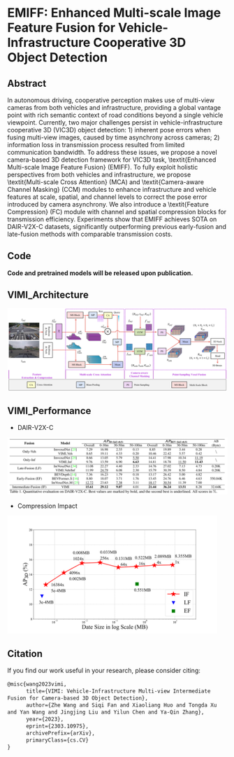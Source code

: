 # EMIFF: Enhanced Multi-scale Image Feature Fusion for Vehicle-Infrastructure Cooperative 3D Object Detection

## Abstract

In autonomous driving, cooperative perception makes use of multi-view cameras from both vehicles and infrastructure, providing a global vantage point with rich semantic context of road conditions beyond a single vehicle viewpoint. Currently, two major challenges persist in vehicle-infrastructure cooperative 3D (VIC3D) object detection: $1)$ inherent pose errors when fusing multi-view images, caused by time asynchrony across cameras;  $2)$ information loss in transmission process resulted from limited communication bandwidth.
To address these issues, we propose a novel camera-based 3D detection framework for VIC3D task, \textit{Enhanced Multi-scale Image Feature Fusion} (EMIFF).
To fully exploit holistic perspectives from both vehicles and infrastructure, we propose \textit{Multi-scale Cross Attention} (MCA) and \textit{Camera-aware Channel Masking} (CCM) modules to enhance infrastructure and vehicle features at scale, spatial, and channel levels to correct the pose error introduced by camera asynchrony. We also introduce a \textit{Feature Compression} (FC) module with channel and spatial compression blocks for transmission efficiency. Experiments show that EMIFF achieves SOTA on DAIR-V2X-C datasets, significantly outperforming previous early-fusion and late-fusion methods with comparable transmission costs.


## Code

**Code and pretrained models will be released upon publication.**

## VIMI_Architecture
![Architecture](./Fig/VIMI_architecture.png)


## VIMI_Performance
* DAIR-V2X-C

![performance](./Fig/VIMI_performance.png)

* Compression Impact

<!-- ![compression](./Fig/CM_3D.png =960x540) -->

<img src="./Fig/CM_3D.png" width="480" height="270">



## Citation

If you find our work useful in your research, please consider citing:

```
@misc{wang2023vimi,
      title={VIMI: Vehicle-Infrastructure Multi-view Intermediate Fusion for Camera-based 3D Object Detection}, 
      author={Zhe Wang and Siqi Fan and Xiaoliang Huo and Tongda Xu and Yan Wang and Jingjing Liu and Yilun Chen and Ya-Qin Zhang},
      year={2023},
      eprint={2303.10975},
      archivePrefix={arXiv},
      primaryClass={cs.CV}
}
```
